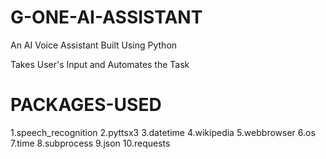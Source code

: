 # G-ONE-AI-ASSISTANT
An AI Voice Assistant Built Using Python

Takes User's Input and Automates the Task 

# PACKAGES-USED
1.speech_recognition
2.pyttsx3
3.datetime
4.wikipedia
5.webbrowser
6.os
7.time
8.subprocess
9.json
10.requests
   
   
 
